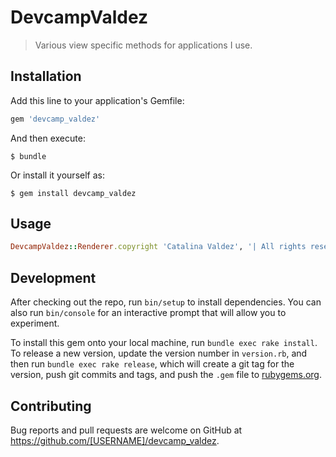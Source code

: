 # DevcampValdez

> Various view specific methods for applications I use.

## Installation

Add this line to your application's Gemfile:

```ruby
gem 'devcamp_valdez'
```

And then execute:

    $ bundle

Or install it yourself as:

    $ gem install devcamp_valdez

## Usage

```ruby
DevcampValdez::Renderer.copyright 'Catalina Valdez', '| All rights reserved'
```

## Development

After checking out the repo, run `bin/setup` to install dependencies. You can also run `bin/console` for an interactive prompt that will allow you to experiment.

To install this gem onto your local machine, run `bundle exec rake install`. To release a new version, update the version number in `version.rb`, and then run `bundle exec rake release`, which will create a git tag for the version, push git commits and tags, and push the `.gem` file to [rubygems.org](https://rubygems.org).

## Contributing

Bug reports and pull requests are welcome on GitHub at https://github.com/[USERNAME]/devcamp_valdez.

